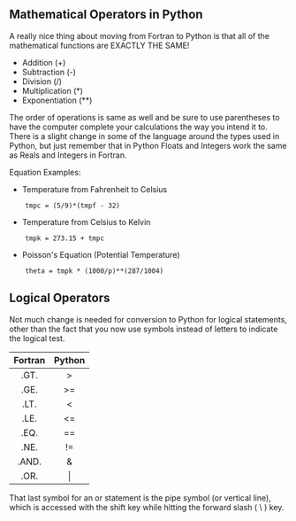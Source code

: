 ## Mathematical Operators in Python

A really nice thing about moving from Fortran to Python is that all of the mathematical functions are EXACTLY THE SAME!

* Addition 		(+)
* Subtraction 		(-)
* Division 		(/)
* Multiplication 	(\*)
* Exponentiation 	(\*\*)

The order of operations is same as well and be sure to use parentheses to have the computer complete your calculations the way you intend it to. There is a slight change in some of the language around the types used in Python, but just remember that in Python Floats and Integers work the same as Reals and Integers in Fortran.

Equation Examples:
* Temperature from Fahrenheit to Celsius
```py3
    tmpc = (5/9)*(tmpf - 32)
```
* Temperature from Celsius to Kelvin
```py3
    tmpk = 273.15 + tmpc
```
* Poisson's Equation (Potential Temperature)
```py3
    theta = tmpk * (1000/p)**(287/1004)
```

## Logical Operators

Not much change is needed for conversion to Python for logical statements, other than the fact that you now use symbols instead of letters to indicate the logical test.

| Fortran | Python |
|:-------:|:------:|
|   .GT.  |   >    |
|   .GE.  |   >=   |
|   .LT.  |   <    |
|   .LE.  |   <=   |
|   .EQ.  |   ==   |
|   .NE.  |   !=   |
|   .AND. |   &    |
|   .OR.  |   &#124;   |

That last symbol for an or statement is the pipe symbol (or vertical line), which is accessed with the shift key while hitting the forward slash ( \\ ) key.
